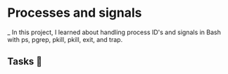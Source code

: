 # Processes and signals
_
In this project, I learned about handling process ID's and signals in Bash with ps, pgrep, pkill, pkill, exit, and trap.

## Tasks 📃

